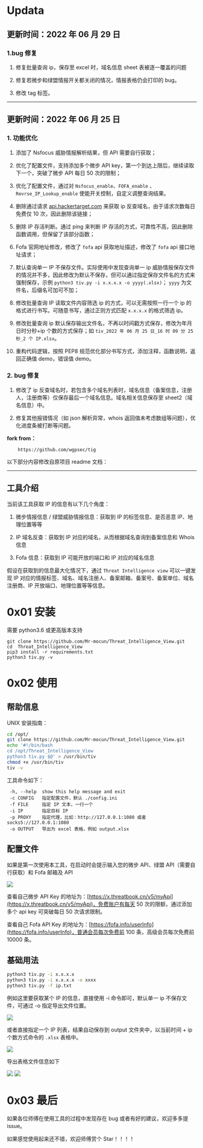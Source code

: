 
# Updata

## 更新时间：2022 年 06 月 29 日

### 1.bug 修复

1. 修复批量查询 ip，保存至 excel 时，域名信息 sheet 表被逐一覆盖的问题

2. 修复若微步和绿盟情报开关都关闭的情况，情报表格仍会打印的 bug。

3. 修改 tag 标签。

***

## 更新时间：2022 年 06 月 25 日

### 1. 功能优化

1. 添加了 Nsfocus 威胁情报解析结果，但 API 需要自行获取；

2. 优化了配置文件，支持添加多个微步 API key，第一个到达上限后，继续读取下一个，突破了微步 API 每日 50 次的限制；

3. 优化了配置文件，通过对 `Nsfocus_enable`、`FOFA_enable` 、`Revrse_IP_Lookup_enable` 使能开关控制，自定义调整查询结果。

4. 删除通过请求 [api.hackertarget.com](https://api.hackertarget.com/reverseiplookup/?q=x.x.x.x) 来获取 ip 反查域名，由于请求次数每日免费仅 10 次，因此删除该链接；

5. 删除 IP 存活判断。通过 ping 来判断 IP 存活的方式，可靠性不高，因此删除函数调用，但保留了该部分函数；

6. Fofa 官网地址修改，修改了 `fofa` api 获取地址描述，修改了 `fofa` api 接口地址请求；

7. 默认查询单一 IP 不保存文件。实际使用中发现查询单一 ip 威胁情报保存文件的情况并不多，因此修改为默认不保存，但可以通过指定保存文件名的方式来强制保存，示例 `python3 tiv.py -i x.x.x.x -o yyyy(.xlsx)`； `yyyy` 为文件名，后缀名可加可不加；

8. 修改批量查询 IP 读取文件内容筛选 ip 的方式，可以无需按照一行一个 ip 的格式进行书写。可随意书写，通过正则方式匹配 `x.x.x.x` 的格式筛选 ip。

9. 修改批量查询 ip 默认保存输出文件名，不再以时间戳方式保存，修改为年月日时分秒+ip 个数的方式保存；如 `tiv_2022 年 06 月 25 日_16 时 09 分 25 秒_2 个 IP.xlsx`。

10. 重构代码逻辑，按照 PEP8 规范优化部分书写方式，添加注释，函数说明，返回正确值 demo，错误值 demo。

### 2. bug 修复

1. 修改了 ip 反查域名时，若包含多个域名列表时，域名信息（备案信息，注册人，注册商等）仅保存最后一个域名信息。域名相关信息保存至 sheet2（域名信息）中。

2. 修复其他报错情况（如 json 解析异常，whois 返回值未考虑数组等问题），优化进度条被打断等问题。

**fork from：**

        https://github.com/wgpsec/tig

以下部分内容修改自原项目 readme 文档：
***

## 工具介绍

当前该工具获取 IP 的信息有以下几个角度：

1. 微步情报信息 / 绿盟威胁情报信息：获取到 IP 的标签信息、是否恶意 IP、地理位置等等

2. IP 域名反查：获取到 IP 对应的域名，从而根据域名查询到备案信息和 Whois 信息

3. Fofa 信息：获取到 IP 可能开放的端口和 IP 对应的域名信息

假设在获取到的信息最大化情况下，通过 `Threat Intelligence view` 可以一键发现 IP 对应的情报标签、域名、域名注册人、备案邮箱、备案号、备案单位、域名注册商、IP 开放端口、地理位置等等信息。

# 0x01 安装

需要 python3.6 或更高版本支持

```
git clone https://github.com/Mr-mocun/Threat_Intelligence_View.git
cd  Threat_Intelligence_View
pip3 install -r requirements.txt
python3 tiv.py -v
```

# 0x02 使用

## 帮助信息

UNIX 安装指南：

```bash
cd /opt/
git clone https://github.com/Mr-mocun/Threat_Intelligence_View.git
echo '#!/bin/bash
cd /opt/Threat_Intelligence_View
python3 tiv.py $@' > /usr/bin/tiv
chmod +x /usr/bin/tiv
tiv -v
```

工具命令如下：

```
 -h, --help  show this help message and exit
 -c CONFIG   指定配置文件，默认 ./config.ini
 -f FILE     指定 IP 文本，一行一个
 -i IP       指定目标 IP
 -p PROXY    指定代理，比如：http://127.0.0.1:1080 或者 socks5://127.0.0.1:1080
 -o OUTPUT   导出为 excel 表格，例如 output.xlsx
```

## 配置文件

如果是第一次使用本工具，在启动时会提示输入您的微步 API、绿盟 API（需要自行获取）和 Fofa 邮箱及 API

![](./img/01_tiv_config%E9%85%8D%E7%BD%AE%E6%96%87%E4%BB%B6.png)

查看自己微步 API  Key 的地址为：[https://x.threatbook.cn/v5/myApi](https://x.threatbook.cn/v5/myApi)，免费账户有每天 50 次的限额，通过添加多个 api key 可突破每日 50 次请求限制。

查看自己 Fofa API Key 的地址为：[https://fofa.info/userInfo](https://fofa.info/userInfo)，普通会员每次免费前 100 条，高级会员每次免费前 10000 条。

## 基础用法

```bash
python3 tiv.py -i x.x.x.x
python3 tiv.py -i x.x.x.x -o xxxx
python3 tiv.py -f ip.txt
```

例如这里要获取某个 IP 的信息，直接使用 -i 命令即可，默认单一 ip 不保存文件，可通过 -o 指定导出文件位置。

![](./img/02_tiv_single_ip.jpg)

或者直接指定一个 IP 列表，结果自动保存到 output 文件夹中，以当前时间 + ip 个数方式命令的 `.xlsx` 表格中。

![](./img/03_tiv_ip_file.jpg)

导出表格文件信息如下

![](./img/04_tiv_outfile_sheet1.jpg)
![](./img/04_tiv_outfile_sheet2.jpg)

# 0x03 最后

如果各位师傅在使用工具的过程中发现存在 bug 或者有好的建议，欢迎多多提 issue。

如果感觉使用起来还不错，欢迎师傅赏个 Star！！！！
